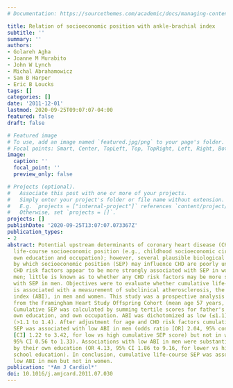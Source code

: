 ```yaml
---
# Documentation: https://sourcethemes.com/academic/docs/managing-content/

title: Relation of socioeconomic position with ankle-brachial index
subtitle: ''
summary: ''
authors:
- Golareh Agha
- Joanne M Murabito
- John W Lynch
- Michal Abrahamowicz
- Sam B Harper
- Eric B Loucks
tags: []
categories: []
date: '2011-12-01'
lastmod: 2020-09-25T09:07:07-04:00
featured: false
draft: false

# Featured image
# To use, add an image named `featured.jpg/png` to your page's folder.
# Focal points: Smart, Center, TopLeft, Top, TopRight, Left, Right, BottomLeft, Bottom, BottomRight.
image:
  caption: ''
  focal_point: ''
  preview_only: false

# Projects (optional).
#   Associate this post with one or more of your projects.
#   Simply enter your project's folder or file name without extension.
#   E.g. `projects = ["internal-project"]` references `content/project/deep-learning/index.md`.
#   Otherwise, set `projects = []`.
projects: []
publishDate: '2020-09-25T13:07:07.073367Z'
publication_types:
- 2
abstract: Potential upstream determinants of coronary heart disease (CHD) include
  life-course socioeconomic position (e.g., childhood socioeconomic circumstances,
  own education and occupation); however, several plausible biological mechanisms
  by which socioeconomic position (SEP) may influence CHD are poorly understood. Several
  CHD risk factors appear to be more strongly associated with SEP in women than in
  men; little is known as to whether any CHD risk factors may be more strongly associated
  with SEP in men. Objectives were to evaluate whether cumulative life-course SEP
  is associated with a measurement of subclinical atherosclerosis, the ankle-brachial
  index (ABI), in men and women. This study was a prospective analysis of 1,454 participants
  from the Framingham Heart Study Offspring Cohort (mean age 57 years, 53.8% women).
  Cumulative SEP was calculated by summing tertile scores for father's education,
  own education, and own occupation. ABI was dichotomized as low (≤1.1) and normal
  (>1.1 to 1.4). After adjustment for age and CHD risk factors cumulative life-course
  SEP was associated with low ABI in men (odds ratio [OR] 2.04, 95% confidence interval
  [CI] 1.22 to 3.42, for low vs high cumulative SEP score) but not in women (OR 0.86,
  95% CI 0.56 to 1.33). Associations with low ABI in men were substantially driven
  by their own education (OR 4.13, 95% CI 1.86 to 9.16, for lower vs higher than high
  school education). In conclusion, cumulative life-course SEP was associated with
  low ABI in men but not in women.
publication: '*Am J Cardiol*'
doi: 10.1016/j.amjcard.2011.07.030
---
```

